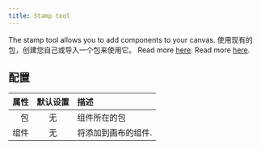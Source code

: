 ```yaml
---
title: Stamp tool
---
```


The stamp tool allows you to add components to your canvas.
使用现有的包，创建您自己或导入一个包来使用它。 Read more [here](../../pack). Read more [here](../../pack).

## 配置

| 属性 | 默认设置 | 描述                         |
| -: | :--: | :------------------------- |
|  包 |   无  | 组件所在的包                     |
| 组件 |   无  | 将添加到画布的组件. |
